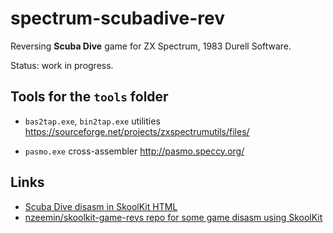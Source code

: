 # spectrum-scubadive-rev
Reversing **Scuba Dive** game for ZX Spectrum, 1983 Durell Software.

Status: work in progress.



## Tools for the `tools` folder

 - `bas2tap.exe`, `bin2tap.exe` utilities
   https://sourceforge.net/projects/zxspectrumutils/files/

 - `pasmo.exe` cross-assembler
   http://pasmo.speccy.org/

## Links

 - [Scuba Dive disasm in SkoolKit HTML](https://nzeemin.github.io/skoolkit-game-revs/scubadive-zx/scuba/)
 - [nzeemin/skoolkit-game-revs repo for some game disasm using SkoolKit](https://github.com/nzeemin/skoolkit-game-revs)
